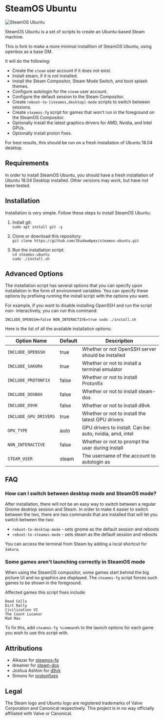 # SteamOS Ubuntu

![SteamOS Ubuntu](image.png)

SteamOS Ubuntu is a set of scripts to create an Ubuntu-based Steam machine.

This is fork to make a more minimal installtion of SteamOS Ubuntu, using openbox as a base DM.

It will do the following:

* Create the `steam` user account if it does not exist.
* Install steam, if it is not installed.
* Install the Steam Compositor, Steam Mode Switch, and boot splash themes.
* Configure autologin for the `steam` user account.
* Configure the default session to the Steam Compositor.
* Create `reboot-to-[steamos,desktop]-mode` scripts to switch between sessions.
* Create `steamos-fg` script for games that won't run in the foreground on the SteamOS Compositor.
* Optionally install the latest graphics drivers for AMD, Nvidia, and Intel GPUs.
* Optionally install proton fixes.

For best results, this should be run on a fresh installation of
Ubuntu 18.04 desktop.

## Requirements
In order to install SteamOS Ubuntu, you should have a fresh installation of
Ubuntu 18.04 Desktop installed. Other versions may work, but have not been
tested.

## Installation
Installation is very simple. Follow these steps to install SteamOS Ubuntu:

1. Install git:    
`sudo apt install git -y`

2. Clone or download this repository:    
`git clone https://github.com/ShadowApex/steamos-ubuntu.git`

3. Run the installation script:    
`cd steamos-ubuntu`    
`sudo ./install.sh`

## Advanced Options
The installation script has several options that you can specify upon installation
in the form of environment variables. You can specify these options by prefixing
running the install script with the options you want.

For example, if you want to disable installing OpenSSH and run the script non-
interactively, you can run this command:

`INCLUDE_OPENSSH=false NON_INTERACTIVE=true sudo ./install.sh`

Here is the list of all the available installation options:

| Option Name          | Default | Description                                                |
| -------------------- | ------- | -----------------------------------------------------------|
| `INCLUDE_OPENSSH`    | true    | Whether or not OpenSSH server should be installed          |
| `INCLUDE_SAKURA`     | true    | Whether or not to install a terminal emulator              |
| `INCLUDE_PROTONFIX`  | false   | Whether or not to install Protonfix                        |
| `INCLUDE_DOSBOX`     | false   | Whether or not to install steam-dos                        |
| `INCLUDE_D9VK`       | false   | Whether or not to install d9vk                             |
| `INCLUDE_GPU_DRIVERS`| true    | Whether or not to install the latest GPU drivers           |
| `GPU_TYPE`           | auto    | GPU drivers to install. Can be: auto, nvidia, amd, intel   |
| `NON_INTERACTIVE`    | false   | Whether or not to prompt the user during install           |
| `STEAM_USER`         | steam   | The username of the account to autologin as                |

## FAQ

### How can I switch between desktop mode and SteamOS mode?

After installation, there will not be an easy way to switch between a regular
Gnome desktop session and Steam. In order to make it easier to switch between
the two, there are two commands that are installed that will let you switch
between the two:

* `reboot-to-desktop-mode` - sets gnome as the default session and reboots
* `reboot-to-steamos-mode` - sets steam as the default session and reboots

You can access the terminal from Steam by adding a local shortcut for `Sakura`.

### Some games aren't launching correctly in SteamOS mode
When using the SteamOS compositor, some games start behind the big picture UI and
no graphics are displayed. The `steamos-fg` script forces such games to be shown
in the foreground.

Affected games this script fixes include:

    Dead Cells
    Dirt Rally
    Civilization VI
    The Count Lucanor
    Mad Max

To fix this, add `steamos-fg %command%` to the launch options for each game you
wish to use this script with.

## Attributions
* Alkazar for [steamos-fg](https://github.com/alkazar/steamos-fg)
* dreamer for [steam-dos](https://github.com/dreamer/steam-dos)
* Joshua Ashton for [d9vk](https://github.com/Joshua-Ashton/d9vk)
* Simons for [protonfixes](https://github.com/simons-public/protonfixes/)

## Legal
The Steam logo and Ubuntu logo are registered trademarks of Valve Corporation
and Canonical respectively. This project is in no way officially affiliated with
Valve or Canonical.
